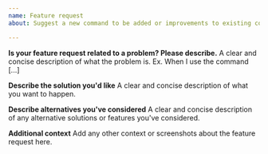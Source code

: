 ```yaml
---
name: Feature request
about: Suggest a new command to be added or improvements to existing commands.

---
```


**Is your feature request related to a problem? Please describe.**
A clear and concise description of what the problem is. Ex. When I use the command [...]

**Describe the solution you'd like**
A clear and concise description of what you want to happen.

**Describe alternatives you've considered**
A clear and concise description of any alternative solutions or features you've considered.

**Additional context**
Add any other context or screenshots about the feature request here.
